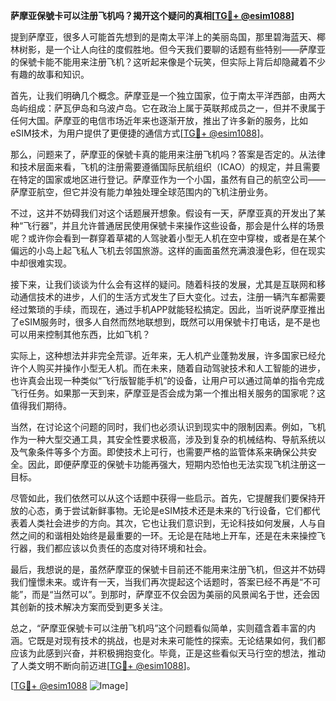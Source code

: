 **萨摩亚保號卡可以注册飞机吗？揭开这个疑问的真相[[TG💪+ @esim1088](https://t.me/s/esim1088)]**

提到萨摩亚，很多人可能首先想到的是南太平洋上的美丽岛国，那里碧海蓝天、椰林树影，是一个让人向往的度假胜地。但今天我们要聊的话题有些特别——萨摩亚的保號卡能不能用来注册飞机？这听起来像是个玩笑，但实际上背后却隐藏着不少有趣的故事和知识。

首先，让我们明确几个概念。萨摩亚是一个独立国家，位于南太平洋西部，由两大岛屿组成：萨瓦伊岛和乌波卢岛。它在政治上属于英联邦成员之一，但并不隶属于任何大国。萨摩亚的电信市场近年来也逐渐开放，推出了许多新的服务，比如eSIM技术，为用户提供了更便捷的通信方式[[TG💪+ @esim1088](https://t.me/s/esim1088)]。

那么，问题来了，萨摩亚的保號卡真的能用来注册飞机吗？答案是否定的。从法律和技术层面来看，飞机的注册需要遵循国际民航组织（ICAO）的规定，并且需要在特定的国家或地区进行登记。萨摩亚作为一个小国，虽然有自己的航空公司——萨摩亚航空，但它并没有能力单独处理全球范围内的飞机注册业务。

不过，这并不妨碍我们对这个话题展开想象。假设有一天，萨摩亚真的开发出了某种“飞行器”，并且允许普通居民使用保號卡来操作这些设备，那会是什么样的场景呢？或许你会看到一群穿着草裙的人驾驶着小型无人机在空中穿梭，或者是在某个偏远的小岛上起飞私人飞机去邻国旅游。这样的画面虽然充满浪漫色彩，但在现实中却很难实现。

接下来，让我们谈谈为什么会有这样的疑问。随着科技的发展，尤其是互联网和移动通信技术的进步，人们的生活方式发生了巨大变化。过去，注册一辆汽车都需要经过繁琐的手续，而现在，通过手机APP就能轻松搞定。因此，当听说萨摩亚推出了eSIM服务时，很多人自然而然地联想到，既然可以用保號卡打电话，是不是也可以用来控制其他东西，比如飞机？

实际上，这种想法并非完全荒谬。近年来，无人机产业蓬勃发展，许多国家已经允许个人购买并操作小型无人机。而在未来，随着自动驾驶技术和人工智能的进步，也许真会出现一种类似“飞行版智能手机”的设备，让用户可以通过简单的指令完成飞行任务。如果那一天到来，萨摩亚是否会成为第一个推出相关服务的国家呢？这值得我们期待。

当然，在讨论这个问题的同时，我们也必须认识到现实中的限制因素。例如，飞机作为一种大型交通工具，其安全性要求极高，涉及到复杂的机械结构、导航系统以及气象条件等多个方面。即使技术上可行，也需要严格的监管体系来确保公共安全。因此，即便萨摩亚的保號卡功能再强大，短期内恐怕也无法实现飞机注册这一目标。

尽管如此，我们依然可以从这个话题中获得一些启示。首先，它提醒我们要保持开放的心态，勇于尝试新鲜事物。无论是eSIM技术还是未来的飞行设备，它们都代表着人类社会进步的方向。其次，它也让我们意识到，无论科技如何发展，人与自然之间的和谐相处始终是最重要的一环。无论是在陆地上开车，还是在未来操控飞行器，我们都应该以负责任的态度对待环境和社会。

最后，我想说的是，虽然萨摩亚的保號卡目前还不能用来注册飞机，但这并不妨碍我们憧憬未来。或许有一天，当我们再次提起这个话题时，答案已经不再是“不可能”，而是“当然可以”。到那时，萨摩亚不仅会因为美丽的风景闻名于世，还会因其创新的技术解决方案而受到更多关注。

总之，“萨摩亚保號卡可以注册飞机吗”这个问题看似简单，实则蕴含着丰富的内涵。它既是对现有技术的挑战，也是对未来可能性的探索。无论结果如何，我们都应该为此感到兴奋，并积极拥抱变化。毕竟，正是这些看似天马行空的想法，推动了人类文明不断向前迈进[[TG💪+ @esim1088](https://t.me/s/esim1088)]。

[[TG💪+ @esim1088](https://t.me/s/esim1088) ![Image](https://i.postimg.cc/4NQfJmqS/Snipaste-2025-05-13-00-14-12.png)]